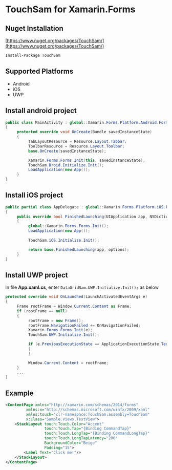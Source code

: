 # TouchSam for Xamarin.Forms

## Nuget Installation
[https://www.nuget.org/packages/TouchSam/](https://www.nuget.org/packages/TouchSam/)


```bash
Install-Package TouchSam
```


## Supported Platforms
 - Android
 - iOS
 - UWP
 
 
 ## Install android project
```c#
public class MainActivity : global::Xamarin.Forms.Platform.Android.FormsAppCompatActivity
{
     protected override void OnCreate(Bundle savedInstanceState)
     {
          TabLayoutResource = Resource.Layout.Tabbar;
          ToolbarResource = Resource.Layout.Toolbar;
          base.OnCreate(savedInstanceState);

          Xamarin.Forms.Forms.Init(this, savedInstanceState);
          TouchSam.Droid.Initialize.Init();
          LoadApplication(new App());
     }
}
```

## Install iOS project
```c#
public partial class AppDelegate : global::Xamarin.Forms.Platform.iOS.FormsApplicationDelegate
{
     public override bool FinishedLaunching(UIApplication app, NSDictionary options)
     {
          global::Xamarin.Forms.Forms.Init();
          LoadApplication(new App());
	  
          TouchSam.iOS.Initialize.Init();

          return base.FinishedLaunching(app, options);
     }
}
```


## Install UWP project
In file **App.xaml.cs**, enter `DataGridSam.UWP.Initialize.Init();` as below
```c#
protected override void OnLaunched(LaunchActivatedEventArgs e)
{
     Frame rootFrame = Window.Current.Content as Frame;
     if (rootFrame == null)
     {
          rootFrame = new Frame();
          rootFrame.NavigationFailed += OnNavigationFailed;
          Xamarin.Forms.Forms.Init(e);
          TouchSam.UWP.Initialize.Init();

          if (e.PreviousExecutionState == ApplicationExecutionState.Terminated)
          {
          }

          Window.Current.Content = rootFrame;
     }
     ...
}
```


## Example
```xml
<ContentPage xmlns="http://xamarin.com/schemas/2014/forms"
	     xmlns:x="http://schemas.microsoft.com/winfx/2009/xaml"
	     xmlns:touch="clr-namespace:TouchSam;assembly=TouchSam"
	     x:Class="Sample.Views.TestView">
    <StackLayout touch:Touch.Color="Accent"
                 touch:Touch.Tap="{Binding CommandTap}"
                 touch:Touch.LongTap="{Binding CommandLongTap}"
                 touch:Touch.LongTapLatency="200"
                 BackgroundColor="Beige"
                 Padding="15">
        <Label Text="Click me!"/>
    </StackLayout>
</ContentPage>
```

